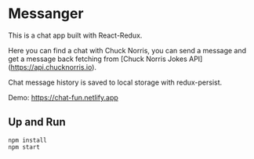 # Messanger

This is a chat app built with React-Redux.

Here you can find a chat with Chuck Norris, you can send a message and get a message back fetching from [Chuck Norris Jokes API] (https://api.chucknorris.io).

Chat message history is saved to local storage with redux-persist.

Demo: https://chat-fun.netlify.app

## Up and Run

```
npm install
npm start
```
